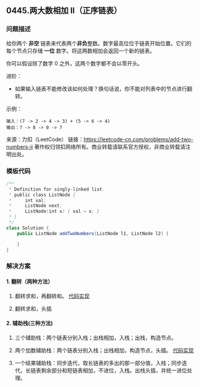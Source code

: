 <script src="https://cdn.bootcss.com/mathjax/2.7.7/MathJax.js?config=TeX-AMS-MML_HTMLorMML"></script>

## 0445.两大数相加 II（正序链表）

### 问题描述

给你两个 **非空** 链表来代表两个**非负**整数。数字最高位位于链表开始位置。它们的每个节点只存储 **一位** 数字。将这两数相加会返回一个新的链表。

你可以假设除了数字 0 之外，这两个数字都不会以零开头。

 

进阶：

* 如果输入链表不能修改该如何处理？换句话说，你不能对列表中的节点进行翻转。

 

示例：

```
输入：(7 -> 2 -> 4 -> 3) + (5 -> 6 -> 4)
输出：7 -> 8 -> 0 -> 7
```

来源：力扣（LeetCode）
链接：https://leetcode-cn.com/problems/add-two-numbers-ii
著作权归领扣网络所有。商业转载请联系官方授权，非商业转载请注明出处。


### 模板代码

``` java
/**
 * Definition for singly-linked list.
 * public class ListNode {
 *     int val;
 *     ListNode next;
 *     ListNode(int x) { val = x; }
 * }
 */
class Solution {
    public ListNode addTwoNumbers(ListNode l1, ListNode l2) {

    }
}
```


### 解决方案

#### 1. 翻转（两种方法）

1. 翻转求和，再翻转和。 [代码实现](qu0445/solu1/Solution.java)

2. 翻转求和，头插


#### 2. 辅助栈(三种方法)

1. 三个辅助栈：两个链表分别入栈；出栈相加，入栈；出栈，构造节点。

2. 两个加数辅助栈：两个链表分别入栈；出栈相加，构造节点，头插。 [代码实现](qu0445/solu2/Solution.java)

3. 一个结果辅助栈：同步迭代，取长链表的多出的那一部分值，入栈；同步迭代，长链表剩余部分和短链表相加，不进位，入栈。出栈头插，并统一进位处理。


